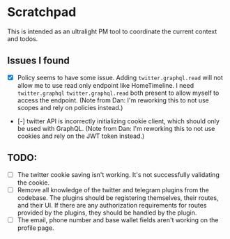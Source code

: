 # Scratchpad

This is intended as an ultralight PM tool to coordinate the current context and todos.

## Issues I found

- [X] Policy seems to have some issue. Adding `twitter.graphql.read` will not allow me to use read only endpoint like HomeTimeline. I need `twitter.graphql` `twitter.graphql.read` both present to allow myself to access the endpoint. (Note from Dan: I'm reworking this to not use scopes and rely on policies instead.)
- [-] twitter API is incorrectly initializing cookie client, which should only be used with GraphQL. (Note from Dan: I'm reworking this to not use cookies and rely on the JWT token instead.)

## TODO:

- [ ] The twitter cookie saving isn't working. It's not successfully validating the cookie.
- [ ] Remove all knowledge of the twitter and telegram plugins from the codebase. The plugins should be registering themselves, their routes, and their UI. If there are any authorization requirements for routes provided by the plugins, they should be handled by the plugin.
- [ ] The email, phone number and base wallet fields aren't working on the profile page.
